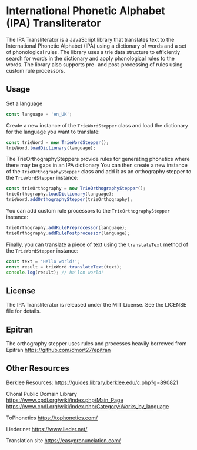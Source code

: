 # International Phonetic Alphabet (IPA) Transliterator

The IPA Transliterator is a JavaScript library that translates text to the International Phonetic Alphabet (IPA) using a dictionary of words and a set of phonological rules. The library uses a trie data structure to efficiently search for words in the dictionary and apply phonological rules to the words. The library also supports pre- and post-processing of rules using custom rule processors.

## Usage

Set a language
```js
const language = 'en_UK'; 
```

Create a new instance of the `TrieWordStepper` class and load the dictionary for the language you want to translate:

```javascript
const trieWord = new TrieWordStepper();
trieWord.loadDictionary(language);
```

The TrieOrthographySteppers provide rules for generating phonetics where there may be gaps in an IPA dictionary
You can then create a new instance of the `TrieOrthographyStepper` class and add it as an orthography stepper to the `TrieWordStepper` instance:

```javascript
const trieOrthography = new TrieOrthographyStepper();
trieOrthography.loadDictionary(language);
trieWord.addOrthographyStepper(trieOrthography);
```

You can add custom rule processors to the `TrieOrthographyStepper` instance:

```javascript
trieOrthography.addRulePreprocessor(language);
trieOrthography.addRulePostprocessor(language);
```

Finally, you can translate a piece of text using the `translateText` method of the `TrieWordStepper` instance:

```javascript
const text = 'Hello world!';
const result = trieWord.translateText(text);
console.log(result); // həˈloʊ wɔrld!
```

## License

The IPA Transliterator is released under the MIT License. See the LICENSE file for details.

## Epitran

The orthography stepper uses rules and processes heavily borrowed from Epitran https://github.com/dmort27/epitran

## Other Resources

Berklee Resources:
https://guides.library.berklee.edu/c.php?g=890821

Choral Public Domain Library
https://www.cpdl.org/wiki/index.php/Main_Page
https://www.cpdl.org/wiki/index.php/Category:Works_by_language

ToPhonetics
https://tophonetics.com/

Lieder.net
https://www.lieder.net/

Translation site
https://easypronunciation.com/


